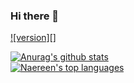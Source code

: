 ### Hi there 👋

[Test]: https://img.shields.io/badge/Testsss-Testoo-%2368b37c&style=for-the-badge
[download]: #download

[ ![version][] ][download]

[![Anurag's github stats](https://github-readme-stats.vercel.app/api?username=BlockyDotJar&theme=algolia&show_icons=true)](https://github.com/anuraghazra/github-readme-stats)
<br>
[![Naereen's top languages](https://github-readme-stats.vercel.app/api/top-langs/?username=BlockyDotJar&theme=algolia)](https://github.com/anuraghazra/github-readme-stats)
